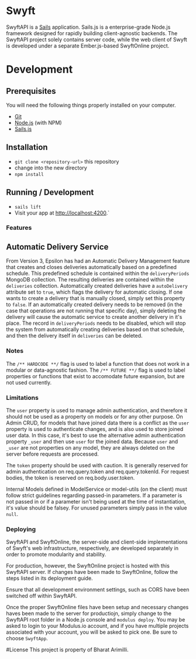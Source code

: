 # Swyft

SwyftAPI is a [Sails](http://sailsjs.org) application. Sails.js is a enterprise-grade Node.js framework designed for rapidly building client-agnostic backends. The SwyftAPI project solely contains server code, while the web client of Swyft is developed under a separate Ember.js-based SwyftOnline project.

# Development

## Prerequisites

You will need the following things properly installed on your computer.

* [Git](http://git-scm.com/)
* [Node.js](http://nodejs.org/) (with NPM)
* [Sails.js](http://sailsjs.org/)
## Installation

* `git clone <repository-url>` this repository
* change into the new directory
* `npm install`

## Running / Development

* `sails lift`
* Visit your app at [http://localhost:4200](http://localhost:4200).`

### Features

## Automatic Delivery Service
From Version 3, Epsilon has had an Automatic Delivery Management feature that creates and closes deliveries automatically based on a predefined schedule. This predefined schedule is contained within the `deliveryPeriods` MongoDB collection. The resulting deliveries are contained within the `deliveries` collection. Automatically created deliveries have a `autoDelivery` attribute set to `true`, which flags the delivery for automatic closing. If one wants to create a delivery that is manually closed, simply set this property to `false`. If an automatically created delivery needs to be removed (in the case that operations are not running that specific day), simply deleting the delivery will cause the automatic service to create another delivery in it's place. The record in `deliveryPeriods` needs to be disabled, which will stop the system from automatically creating deliveries based on that schedule, and then the delivery itself in `deliveries` can be deleted. 

### Notes
The `/** HARDCODE **/` flag is used to label a function that does not work in a modular or data-agnostic fashion. 
The `/** FUTURE **/` flag is used to label properties or functions that exist to accomodate future expansion, but are not used currently.

### Limitations
The `user` property is used to manage admin authentication, and therefore it should not be used as a property on models or for any other purpose. On Admin CRUD, for models that have joined data there is a conflict as the `user` property is used to authenticate changes, and is also used to store joined user data. In this case, it's best to use the alternative admin authentication property `_user` and then use `user` for the joined data. Because `user` and `_user` are not properties on any model, they are always deleted on the server before requests are processed.

The `token` property should be used with caution. It is generally reserved for admin authentication on req.query.token and req.query.tokenId. For request bodies, the token is reserved on req.body.user.token. 

Internal Models defined in ModelService or model-utils (on the client) must follow strict guidelines regarding passed-in parameters. If a parameter is not passed in or if a parameter isn't being used at the time of instantiation, it's value should be falsey. For unused parameters simply pass in the value `null`.
  
### Deploying

SwyftAPI and SwyftOnline, the server-side and client-side implementations of Swyft's web infrastructure, respectively, are developed separately in order to promote modularity and stability. 

For production, however, the SwyftOnline project is hosted with this SwyftAPI server. If changes have been made to SwyftOnline, follow the steps listed in its deployment guide.

Ensure that all development environment settings, such as CORS have been switched off within SwyftAPI.

Once the proper SwyftOnline files have been setup and necessary changes haves been made to the server for productiojn, simply change to the SwyftAPI root folder in a Node.js console and `modulus deploy`. You may be asked to login to your Modulus.io account, and if you have multiple projects associated with your account, you will be asked to pick one. Be sure to choose `SwyftApp`. 

#License
This project is property of Bharat Arimilli.




